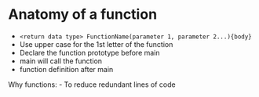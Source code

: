 # Anatomy of a function

- `<return data type> FunctionName(parameter 1, parameter 2...){body}`
- Use upper case for the 1st letter of the function
- Declare the function prototype before main
- main will call the function
- function definition after main

Why functions:
	- To reduce redundant lines of code
	
